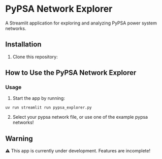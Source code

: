 # PyPSA Network Explorer

A Streamlit application for exploring and analyzing PyPSA power system networks.

## Installation

1. Clone this repository:

## How to Use the PyPSA Network Explorer

### Usage

1. Start the app by running:

```
uv run streamlit run pypsa_explorer.py
```

2. Select your pypsa network file, or use one of the example pypsa networks!

## Warning

⚠️ This app is currently under development. Features are incomplete!